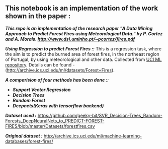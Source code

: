 ##  This notebook is an implementation of the work shown in the paper :

***This repo is an implementation of the research paper "A Data Mining Approach to Predict Forest Fires using Meteorological Data." by P. Cortez and A. Morais. http://www.dsi.uminho.pt/~pcortez/fires.pdf***


***Using Regression to predict Forest Fires ::*** 
This is a regression task, where the aim is to predict the burned area of forest fires, in the northeast region of Portugal, by using meteorological and other data. 
Collected from [UCI ML repository](http://archive.ics.uci.edu/ml/index.php). Details can be found -  (http://archive.ics.uci.edu/ml/datasets/Forest+Fires).

***A comparision of four methods has been done ::***

* ***Support Vector Regression***
* ***Decision Trees***
* ***Random Forest***
* ***Deepnets(Keras with tensorflow backend)***

***Dataset used :***
https://github.com/geeky-bit/SVR_Decision-Trees_Random-Forests_DeepNeuralNets_to_PREDICT-FOREST-FIRES/blob/master/Datasets/forestfires.csv

***Original dataset :***
http://archive.ics.uci.edu/ml/machine-learning-databases/forest-fires/


